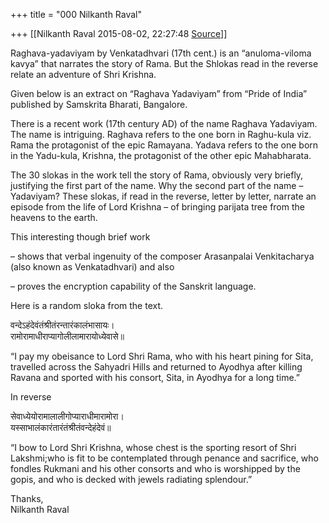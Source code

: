 +++
title = "000 Nilkanth Raval"

+++
[[Nilkanth Raval	2015-08-02, 22:27:48 [Source](https://groups.google.com/g/samskrita/c/bI68kucwjDc)]]



Raghava-yadaviyam by Venkatadhvari (17th cent.) is an “anuloma-viloma kavya” that narrates the story of Rama. But the Shlokas read in the reverse relate an adventure of Shri Krishna.

Given below is an extract on “Raghava Yadaviyam” from “Pride of India” published by Samskrita Bharati, Bangalore.

There is a recent work (17th century AD) of the name Raghava Yadaviyam. The name is intriguing. Raghava refers to the one born in Raghu-kula viz. Rama the protagonist of the epic Ramayana. Yadava refers to the one born in the Yadu-kula, Krishna, the protagonist of the other epic Mahabharata.

The 30 slokas in the work tell the story of Rama, obviously very briefly, justifying the first part of the name. Why the second part of the name – Yadaviyam? These slokas, if read in the reverse, letter by letter, narrate an episode from the life of Lord Krishna – of bringing parijata tree from the heavens to the earth.

This interesting though brief work

– shows that verbal ingenuity of the composer Arasanpalai Venkitacharya (also known as Venkatadhvari) and also

– proves the encryption capability of the Sanskrit language.

Here is a random sloka from the text.

वन्देऽहंदेवंतंश्रीतंरन्तारंकालंभासायः।  
रामोरामाधीराप्यागोलीलामारायोध्येवासे॥

“I pay my obeisance to Lord Shri Rama, who with his heart pining for Sita, travelled across the Sahyadri Hills and returned to Ayodhya after killing Ravana and sported with his consort, Sita, in Ayodhya for a long time.”

In reverse

सेवाध्येयोरामालालीगोप्याराधीमारामोरा।  
यस्साभालंकारंतारंतंश्रीतंवन्देहंदेवं॥

“I bow to Lord Shri Krishna, whose chest is the sporting resort of Shri Lakshmi;who is fit to be contemplated through penance and sacrifice, who fondles Rukmani and his other consorts and who is worshipped by the gopis, and who is decked with jewels radiating splendour.”  

Thanks,  
Nilkanth Raval

